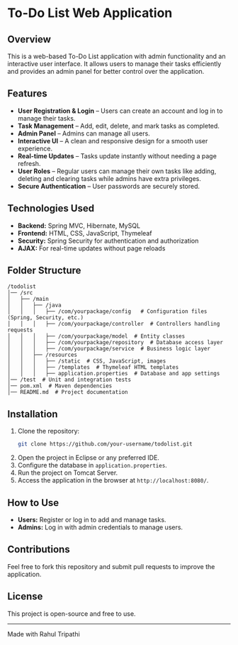 # To-Do List Web Application

## Overview

This is a web-based To-Do List application with admin functionality and an interactive user interface. It allows users to manage their tasks efficiently and provides an admin panel for better control over the application.

## Features

- **User Registration & Login** – Users can create an account and log in to manage their tasks.
- **Task Management** – Add, edit, delete, and mark tasks as completed.
- **Admin Panel** – Admins can manage all users.
- **Interactive UI** – A clean and responsive design for a smooth user experience.
- **Real-time Updates** – Tasks update instantly without needing a page refresh.
- **User Roles** – Regular users can manage their own tasks like adding, deleting and clearing tasks while admins have extra privileges.
- **Secure Authentication** – User passwords are securely stored.

## Technologies Used

- **Backend:** Spring MVC, Hibernate, MySQL
- **Frontend:** HTML, CSS, JavaScript, Thymeleaf
- **Security:** Spring Security for authentication and authorization
- **AJAX:** For real-time updates without page reloads

## Folder Structure

```
/todolist
│── /src
│   ├── /main
│   │   ├── /java
│   │   │   ├── /com/yourpackage/config   # Configuration files (Spring, Security, etc.)
│   │   │   ├── /com/yourpackage/controller  # Controllers handling requests
│   │   │   ├── /com/yourpackage/model  # Entity classes
│   │   │   ├── /com/yourpackage/repository  # Database access layer
│   │   │   ├── /com/yourpackage/service  # Business logic layer
│   │   ├── /resources
│   │   │   ├── /static  # CSS, JavaScript, images
│   │   │   ├── /templates  # Thymeleaf HTML templates
│   │   │   ├── application.properties  # Database and app settings
│── /test  # Unit and integration tests
│── pom.xml  # Maven dependencies
│── README.md  # Project documentation
```

## Installation

1. Clone the repository:
   ```sh
   git clone https://github.com/your-username/todolist.git
   ```
2. Open the project in Eclipse or any preferred IDE.
3. Configure the database in `application.properties`.
4. Run the project on Tomcat Server.
5. Access the application in the browser at `http://localhost:8080/`.

## How to Use

- **Users:** Register or log in to add and manage tasks.
- **Admins:** Log in with admin credentials to manage users.

## Contributions

Feel free to fork this repository and submit pull requests to improve the application.

## License

This project is open-source and free to use.

---

Made with Rahul Tripathi

